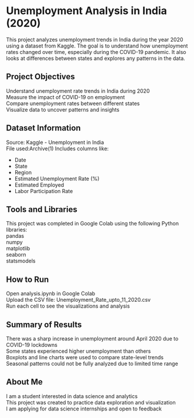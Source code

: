 # Unemployment Analysis in India (2020)

This project analyzes unemployment trends in India during the year 2020 using a dataset from Kaggle. The goal is to understand how unemployment rates changed over time, especially during the COVID-19 pandemic. It also looks at differences between states and explores any patterns in the data.

## Project Objectives

Understand unemployment rate trends in India during 2020  
Measure the impact of COVID-19 on employment  
Compare unemployment rates between different states  
Visualize data to uncover patterns and insights  

## Dataset Information

Source: Kaggle - Unemployment in India  
File used:Archive(1) 
Includes columns like:  
- Date  
- State  
- Region  
- Estimated Unemployment Rate (%)  
- Estimated Employed  
- Labor Participation Rate  

## Tools and Libraries

This project was completed in Google Colab using the following Python libraries:  
pandas  
numpy  
matplotlib  
seaborn  
statsmodels  

## How to Run

Open analysis.ipynb in Google Colab  
Upload the CSV file: Unemployment_Rate_upto_11_2020.csv  
Run each cell to see the visualizations and analysis  

## Summary of Results

There was a sharp increase in unemployment around April 2020 due to COVID-19 lockdowns  
Some states experienced higher unemployment than others  
Boxplots and line charts were used to compare state-level trends  
Seasonal patterns could not be fully analyzed due to limited time range  

## About Me

I am a student interested in data science and analytics  
This project was created to practice data exploration and visualization  
I am applying for data science internships and open to feedback  
